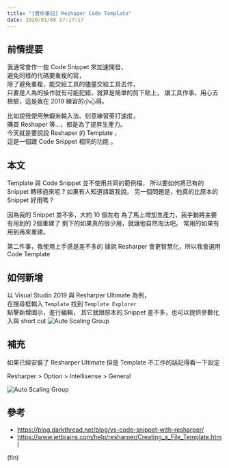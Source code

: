 ```yaml
---
title: "[實作筆記] Reshaper Code Template"
date: 2020/01/08 17:17:17
---
```


## 前情提要

我通常會作一些 Code Snippet 來加速開發，  
避免同樣的代碼要重複的寫，  
除了避免重複，能交給工具的儘量交給工具去作，  
只要是人為的操作就有可能犯錯，就算是簡單的剪下貼上，
讓工具作事，用心去檢驗，這是我在 2019 練習的小心得。  

比如說我使用無蝦米輸入法、刻意練習英打速度，  
購買 Reshaper 等…，都是為了提昇生產力。  
今天就是要說說 Reshaper 的 Template ，  
這是一個跟 Code Snippet 相同的功能 。  

## 本文

Template 與 Code Snippet 並不使用共同的範例檔，
所以要如何將已有的 Snippet 轉移過來呢 ? 如果有人知道請跟我說。
另一個問題是，他真的比原本的 Snippet 好用嗎 ?

因為我的 Snippet 並不多，大約 10 個左右
為了馬上增加生產力，我手動將主要有用到的 2個重建了
剩下的如果真的很少用，就讓他自然淘汰吧。
常用的如果有用到再來重建。

第二件事，我使用上手感是差不多的
據說 Resharper 會更智慧化，所以我會選用 Code Template  

## 如何新增

以 Visual Studio 2019 與 Resharper Ultimate 為例，  
在搜尋框輸入 `Template` 找到 `Template Explorer`  
點擊新增圖示，進行編輯，
其它就跟原本的 Snippet 差不多，也可以提供參數化入與 short cut
![Auto Scaling Group](/images/2020/1/reshaper_tempalte_01.jpg)

## 補充

如果已經安裝了 Resharper Ultimate 但是 Template 不工作的話記得看一下設定

Resharper > Option > Intellisense > General

![Auto Scaling Group](/images/2020/1/reshaper_tempalte_02.jpg)

## 參考

- <https://blog.darkthread.net/blog/vs-code-snippet-with-resharper/>
- <https://www.jetbrains.com/help/resharper/Creating_a_File_Template.html>

(fin)
